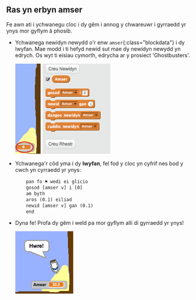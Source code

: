 ## Ras yn erbyn amser

Fe awn ati i ychwanegu cloc i dy gêm i annog y chwareuwr i gyrraedd yr ynys mor gyflym â phosib.

+ Ychwanega newidyn newydd o'r enw `amser`{:class="blockdata"} i dy lwyfan.  Mae modd i ti hefyd newid sut mae dy newidyn newydd yn edrych.  Os wyt ti eisiau cymorth, edrycha ar y prosiect 'Ghostbusters'.

	![screenshot](images/boat-variable.png)

+ Ychwanega'r côd yma i dy __lwyfan__, fel fod y cloc yn cyfrif nes bod y cwch yn cyrraedd yr ynys:

	```blocks
		pan fo ⚑ wedi ei glicio
		gosod [amser v] i [0]
		am byth
  		aros (0.1) eiliad
   		newid [amser v] gan (0.1)
		end
	```

+ Dyna fe! Profa dy gêm i weld pa mor gyflym alli di gyrraedd yr ynys!

	![screenshot](images/boat-variable-test.png)
